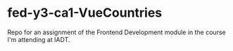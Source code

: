 # fed-y3-ca1-VueCountries
Repo for an assignment of the Frontend Development module in the course I'm attending at IADT.
